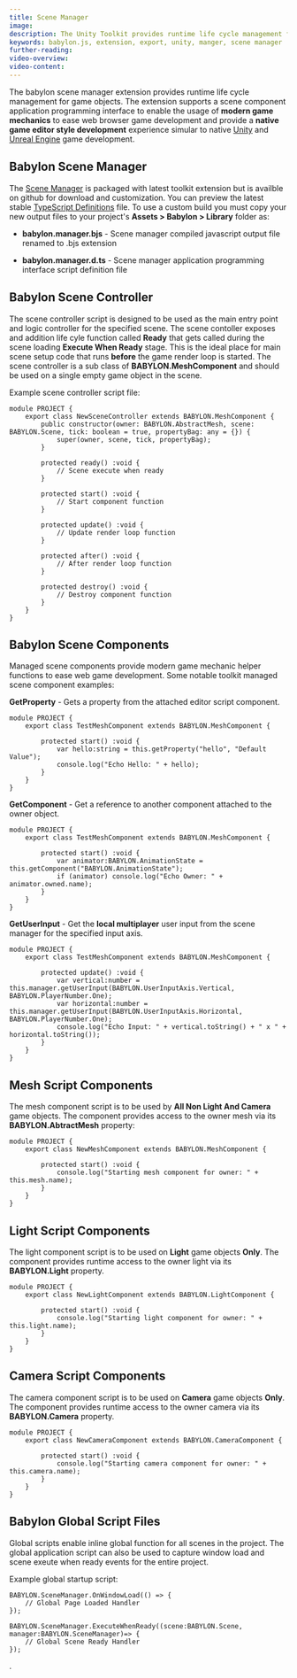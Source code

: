 ```yaml
---
title: Scene Manager
image: 
description: The Unity Toolkit provides runtime life cycle management for game objects.
keywords: babylon.js, extension, export, unity, manger, scene manager 
further-reading:
video-overview:
video-content:
---
```


The babylon scene manager extension provides runtime life cycle management for game objects. The extension supports a scene component application programming interface to enable the usage of **modern game mechanics** to ease web browser game development and provide a **native game editor style development** experience simular to native [Unity](https://www.unity3d.com/) and [Unreal Engine](https://www.unrealengine.com/) game development.


## Babylon Scene Manager

The [Scene Manager](https://github.com/BabylonJS/Extensions/tree/master/SceneManager) is packaged with latest toolkit extension but is availble on github for download and customization. You can preview the latest stable [TypeScript Definitions](https://github.com/BabylonJS/Extensions/blob/master/SceneManager/dist/babylon.manager.d.ts) file. To use a custom build you must copy your new output files to your project's **Assets > Babylon > Library** folder as:

* **babylon.manager.bjs** - Scene manager compiled javascript output file renamed to .bjs extension 

* **babylon.manager.d.ts** - Scene manager application programming interface script definition file


## Babylon Scene Controller

The scene controller script is designed to be used as the main entry point and logic controller for the specified scene. The scene contoller exposes and addition life cyle function called **Ready** that gets called during the scene loading **Execute When Ready** stage. This is the ideal place for main scene setup code that runs **before** the game render loop is started. The scene controller is a sub class of **BABYLON.MeshComponent** and should be used on a single empty game object in the scene.

Example scene controller script file:

    module PROJECT {
        export class NewSceneController extends BABYLON.MeshComponent {
            public constructor(owner: BABYLON.AbstractMesh, scene: BABYLON.Scene, tick: boolean = true, propertyBag: any = {}) {
                super(owner, scene, tick, propertyBag);
            }

            protected ready() :void {
                // Scene execute when ready
            }

            protected start() :void {
                // Start component function
            }

            protected update() :void {
                // Update render loop function
            }

            protected after() :void {
                // After render loop function
            }

            protected destroy() :void {
                // Destroy component function
            }
        }
    }


## Babylon Scene Components

Managed scene components provide modern game mechanic helper functions to ease web game development. Some notable toolkit managed scene component examples:

**GetProperty** - Gets a property from the attached editor script component.

    module PROJECT {
        export class TestMeshComponent extends BABYLON.MeshComponent {

            protected start() :void {
                var hello:string = this.getProperty("hello", "Default Value");
                console.log("Echo Hello: " + hello);
            }
        }
    }


**GetComponent** - Get a reference to another component attached to the owner object.

    module PROJECT {
        export class TestMeshComponent extends BABYLON.MeshComponent {

            protected start() :void {
                var animator:BABYLON.AnimationState = this.getComponent("BABYLON.AnimationState");
                if (animator) console.log("Echo Owner: " + animator.owned.name);
            }
        }
    }

**GetUserInput** - Get the **local multiplayer** user input from the scene manager for the specified input axis.

    module PROJECT {
        export class TestMeshComponent extends BABYLON.MeshComponent {

            protected update() :void {
                var vertical:number = this.manager.getUserInput(BABYLON.UserInputAxis.Vertical, BABYLON.PlayerNumber.One);
                var horizontal:number = this.manager.getUserInput(BABYLON.UserInputAxis.Horizontal, BABYLON.PlayerNumber.One);
                console.log("Echo Input: " + vertical.toString() + " x " + horizontal.toString());
            }
        }
    }

## Mesh Script Components

The mesh component script is to be used by **All Non Light And Camera** game objects. The component provides access to the owner mesh via its **BABYLON.AbtractMesh** property:

    module PROJECT {
        export class NewMeshComponent extends BABYLON.MeshComponent {

            protected start() :void {
                console.log("Starting mesh component for owner: " + this.mesh.name);
            }
        }
    }

## Light Script Components

The light component script is to be used on **Light** game objects **Only**. The component provides runtime access to the owner light via its **BABYLON.Light** property.

    module PROJECT {
        export class NewLightComponent extends BABYLON.LightComponent {

            protected start() :void {
                console.log("Starting light component for owner: " + this.light.name);
            }
        }
    }

## Camera Script Components

The camera component script is to be used on **Camera** game objects **Only**. The component provides runtime access to the owner camera via its **BABYLON.Camera** property.

    module PROJECT {
        export class NewCameraComponent extends BABYLON.CameraComponent {

            protected start() :void {
                console.log("Starting camera component for owner: " + this.camera.name);
            }
        }
    }


## Babylon Global Script Files

Global scripts enable inline global function for all scenes in the project. The global application script can also be used to capture window load and scene exeute when ready events for the entire project.

Example global startup script:

    BABYLON.SceneManager.OnWindowLoad(() => {
        // Global Page Loaded Handler
    });

    BABYLON.SceneManager.ExecuteWhenReady((scene:BABYLON.Scene, manager:BABYLON.SceneManager)=> {
        // Global Scene Ready Handler
    });

.